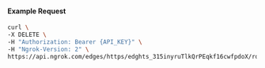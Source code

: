 <!-- Code generated for API Clients. DO NOT EDIT. -->

#### Example Request

```bash
curl \
-X DELETE \
-H "Authorization: Bearer {API_KEY}" \
-H "Ngrok-Version: 2" \
https://api.ngrok.com/edges/https/edghts_315inyruTlkQrPEqkf16cwfpdoX/routes/edghtsrt_315inuRtmYtHd31I4cTv8FzEKgM/saml
```
